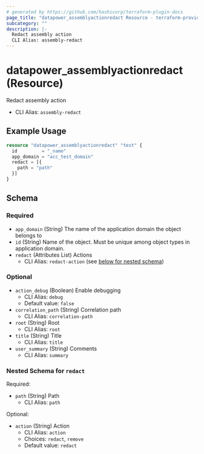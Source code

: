 ```yaml
---
# generated by https://github.com/hashicorp/terraform-plugin-docs
page_title: "datapower_assemblyactionredact Resource - terraform-provider-datapower"
subcategory: ""
description: |-
  Redact assembly action
  CLI Alias: assembly-redact
---
```


# datapower_assemblyactionredact (Resource)

Redact assembly action
  - CLI Alias: `assembly-redact`

## Example Usage

```terraform
resource "datapower_assemblyactionredact" "test" {
  id         = "_name"
  app_domain = "acc_test_domain"
  redact = [{
    path = "path"
  }]
}
```

<!-- schema generated by tfplugindocs -->
## Schema

### Required

- `app_domain` (String) The name of the application domain the object belongs to
- `id` (String) Name of the object. Must be unique among object types in application domain.
- `redact` (Attributes List) Actions
  - CLI Alias: `redact-action` (see [below for nested schema](#nestedatt--redact))

### Optional

- `action_debug` (Boolean) Enable debugging
  - CLI Alias: `debug`
  - Default value: `false`
- `correlation_path` (String) Correlation path
  - CLI Alias: `correlation-path`
- `root` (String) Root
  - CLI Alias: `root`
- `title` (String) Title
  - CLI Alias: `title`
- `user_summary` (String) Comments
  - CLI Alias: `summary`

<a id="nestedatt--redact"></a>
### Nested Schema for `redact`

Required:

- `path` (String) Path
  - CLI Alias: `path`

Optional:

- `action` (String) Action
  - CLI Alias: `action`
  - Choices: `redact`, `remove`
  - Default value: `redact`
